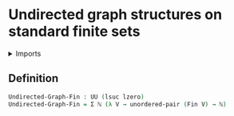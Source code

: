 #  Undirected graph structures on standard finite sets

<details><summary>Imports</summary>
```agda
module graph-theory.undirected-graph-structures-on-standard-finite-sets where
open import elementary-number-theory.natural-numbers
open import foundation.dependent-pair-types
open import foundation.universe-levels
open import foundation.unordered-pairs
open import univalent-combinatorics.standard-finite-types
```
</details>

## Definition

```agda
Undirected-Graph-Fin : UU (lsuc lzero)
Undirected-Graph-Fin = Σ ℕ (λ V → unordered-pair (Fin V) → ℕ)
```

